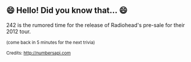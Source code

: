 ## 😄 Hello! Did you know that... 😄
242 is the rumored time for the release of Radiohead's pre-sale for their 2012 tour.

<sup>(come back in 5 minutes for the next trivia)</sup>


<sup>Credits: http://numbersapi.com</sup>
